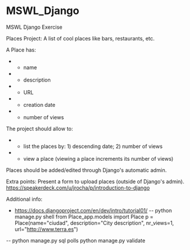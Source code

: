 MSWL_Django
===========

MSWL Django Exercise

Places Project: A list of cool places like bars, restaurants, etc.

A Place has:
- - name
- - description
- - URL
- - creation date
- - number of views

The project should allow to:
- - list the places by: 1) descending date; 2) number of views
- - view a place (viewing a place increments its number of views)

Places should be added/edited through Django's automatic admin.

Extra points: Present a form to upload places (outside of Django's admin).
https://speakerdeck.com/u/jrocha/p/introduction-to-django

Additional info:

-  https://docs.djangoproject.com/en/dev/intro/tutorial01/ 
  -- python manage.py shell
     from Place_app.models import Place
     p = Place(name="ciudad", description="City description", nr_views=1, url="http://www.terra.es")
         
  -- python manage.py sql polls
     python manage.py validate 

